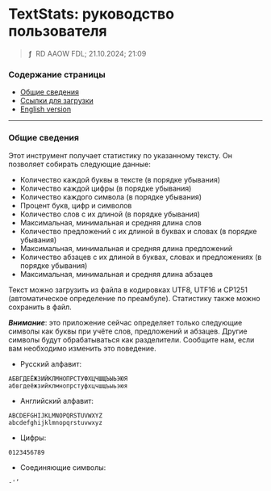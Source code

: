 # TextStats: руководство пользователя
> **ƒ** &nbsp;RD AAOW FDL; 21.10.2024; 21:09



### Содержание страницы

- [Общие сведения](#section-1)
- [Ссылки для загрузки](https://adslbarxatov.github.io/DPArray/ru#textstats)
- [English version](https://adslbarxatov.github.io/TextStats)

---

### Общие сведения

Этот инструмент получает статистику по указанному тексту. Он позволяет собирать следующие данные:
- Количество каждой буквы в тексте (в порядке убывания)
- Количество каждой цифры (в порядке убывания)
- Количество каждого символа (в порядке убывания)
- Процент букв, цифр и символов
- Количество слов с их длиной (в порядке убывания)
- Максимальная, минимальная и средняя длина слов
- Количество предложений с их длиной в буквах и словах (в порядке убывания)
- Максимальная, минимальная и средняя длина предложений
- Количество абзацев с их длиной в буквах, словах и предложениях (в порядке убывания)
- Максимальная, минимальная и средняя длина абзацев

Текст можно загрузить из файла в кодировках UTF8, UTF16 и CP1251 (автоматическое определение
по преамбуле). Статистику также можно сохранить в файл.

***Внимание***: это приложение сейчас определяет только следующие символы как буквы при учёте
слов, предложений и абзацев. Другие символы будут обрабатываться как разделители. Сообщите нам,
если вам необходимо изменить это поведение.

- Русский алфавит:

```
АБВГДЕЁЖЗИЙКЛМНОПРСТУФХЦЧШЩЪЫЬЭЮЯ
абвгдеёжзийклмнопрстуфхцчшщъыьэюя
```

- Английский алфавит:

```
ABCDEFGHIJKLMNOPQRSTUVWXYZ
abcdefghijklmnopqrstuvwxyz
```

- Цифры:

```
0123456789
```

- Соединяющие символы:

```
-'’
```
